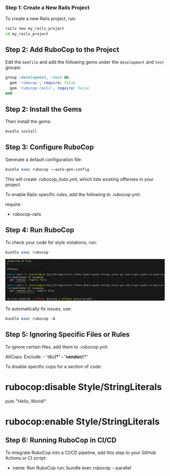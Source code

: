 ### Step 1: Create a New Rails Project

To create a new Rails project, run:

```sh
rails new my_rails_project
cd my_rails_project
```

## Step 2: Add RuboCop to the Project

Edit the `Gemfile` and add the following gems under the `development` and `test` groups:

```ruby
group :development, :test do
  gem 'rubocop', require: false
  gem 'rubocop-rails', require: false
end
```
## Step 2: Install the Gems 

Then install the gems:

```sh
bundle install

```

## Step 3: Configure RuboCop

Generate a default configuration file:

```ruby
bundle exec rubocop --auto-gen-config

```

This will create .rubocop_todo.yml, which lists existing offenses in your project.

To enable Rails-specific rules, add the following to .rubocop.yml:

require:
  - rubocop-rails

## Step 4: Run RuboCop

To check your code for style violations, run:

```ruby
bundle exec rubocop
```

![alt text](image.png) 

To automatically fix issues, use:

```ruby
bundle exec rubocop -A
```
## Step 5: Ignoring Specific Files or Rules

To ignore certain files, add them to .rubocop.yml:

AllCops:
  Exclude:
    - 'db/**/*'
    - 'vendor/**/*'

To disable specific cops for a section of code:

# rubocop:disable Style/StringLiterals
puts "Hello, World!"
# rubocop:enable Style/StringLiterals

## Step 6: Running RuboCop in CI/CD

To integrate RuboCop into a CI/CD pipeline, add this step to your GitHub Actions or CI script:

- name: Run RuboCop
  run: bundle exec rubocop --parallel



